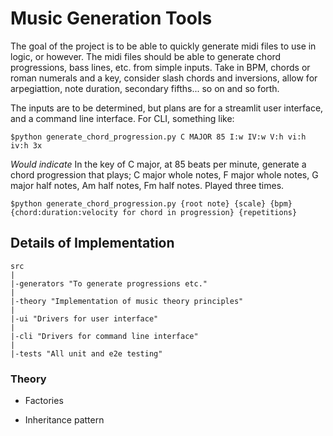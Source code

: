 # Music Generation Tools


The goal of the project is to be able to quickly generate midi files to use in logic, or however. The midi files should be able to generate chord progressions, bass lines, etc. from simple inputs. Take in BPM, chords or roman numerals and a key, consider slash chords and inversions, allow for arpegiattion, note duration, secondary fifths... so on and so forth. 

The inputs are to be determined, but plans are for a streamlit user interface, and a command line interface. For CLI, something like:

`$python generate_chord_progression.py C MAJOR 85 I:w IV:w V:h vi:h iv:h 3x`

*Would indicate* In the key of C major, at 85 beats per minute, generate a chord progression that plays; C major whole notes, F major whole notes, G major half notes, Am half notes, Fm half notes. Played three times.

`$python generate_chord_progression.py {root note} {scale} {bpm} {chord:duration:velocity for chord in progression} {repetitions}`




## Details of Implementation

```
src
|
|-generators "To generate progressions etc."
|
|-theory "Implementation of music theory principles"
|
|-ui "Drivers for user interface"
|
|-cli "Drivers for command line interface"
|
|-tests "All unit and e2e testing"
```

### Theory

* Factories

* Inheritance pattern